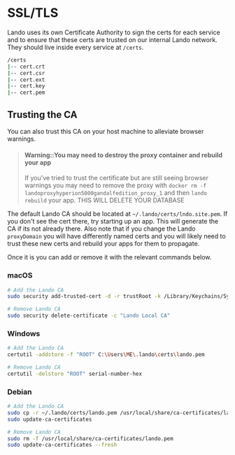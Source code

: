 SSL/TLS
=======

Lando uses its own Certificate Authority to sign the certs for each service and to ensure that these certs are trusted on our internal Lando network. They should live inside every service at `/certs`.

```bash
/certs
|-- cert.crt
|-- cert.csr
|-- cert.ext
|-- cert.key
|-- cert.pem
```

Trusting the CA
---------------

You can also trust this CA on your host machine to alleviate browser warnings.

> #### Warning::You may need to destroy the proxy container and rebuild your app
>
> If you've tried to trust the certificate but are still seeing browser warnings you may need to remove the proxy with
> `docker rm -f landoproxyhyperion5000gandalfedition_proxy_1` and then `lando rebuild` your app.
> THIS WILL DELETE YOUR DATABASE

The default Lando CA should be located at `~/.lando/certs/lndo.site.pem`. If you don't see the cert there, try starting up an app. This will generate the CA if its not already there. Also note that if you change the Lando `proxyDomain` you will have differently named certs and you will likely need to trust these new certs and rebuild your apps for them to propagate.

Once it is you can add or remove it with the relevant commands below.

### macOS

```bash
# Add the Lando CA
sudo security add-trusted-cert -d -r trustRoot -k /Library/Keychains/System.keychain ~/.lando/certs/lando.pem

# Remove Lando CA
sudo security delete-certificate -c "Lando Local CA"
```

### Windows

```bash
# Add the Lando CA
certutil -addstore -f "ROOT" C:\Users\ME\.lando\certs\lando.pem

# Remove Lando CA
certutil -delstore "ROOT" serial-number-hex
```

### Debian

```bash
# Add the Lando CA
sudo cp -r ~/.lando/certs/lando.pem /usr/local/share/ca-certificates/lando.pem
sudo update-ca-certificates

# Remove Lando CA
sudo rm -f /usr/local/share/ca-certificates/lando.pem
sudo update-ca-certificates --fresh
```
